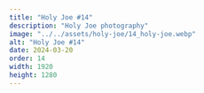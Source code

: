 ```yaml
---
title: "Holy Joe #14"
description: "Holy Joe photography"
image: "../../assets/holy-joe/14_holy-joe.webp"
alt: "Holy Joe #14"
date: 2024-03-20
order: 14
width: 1920
height: 1280
---
```

